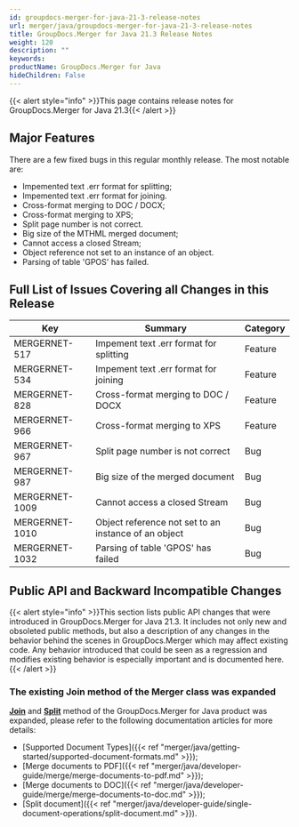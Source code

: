 ```yaml
---
id: groupdocs-merger-for-java-21-3-release-notes
url: merger/java/groupdocs-merger-for-java-21-3-release-notes
title: GroupDocs.Merger for Java 21.3 Release Notes
weight: 120
description: ""
keywords: 
productName: GroupDocs.Merger for Java
hideChildren: False
---
```

{{< alert style="info" >}}This page contains release notes for GroupDocs.Merger for Java 21.3{{< /alert >}}

## Major Features

There are a few fixed bugs in this regular monthly release. The most notable are:

*   Impemented text .err format for splitting;
*   Impemented text .err format for joining.
*   Cross-format merging to DOC / DOCX;
*   Cross-format merging to XPS;
*   Split page number is not correct.
*   Big size of the MTHML merged document;
*   Cannot access a closed Stream;
*   Object reference not set to an instance of an object.
*   Parsing of table 'GPOS' has failed.


## Full List of Issues Covering all Changes in this Release

| Key | Summary | Category |
| --- | --- | --- |
| MERGERNET-517 | Impement text .err format for splitting | Feature |
| MERGERNET-534 | Impement text .err format for joining | Feature |
| MERGERNET-828 | Cross-format merging to DOC / DOCX | Feature |
| MERGERNET-966 | Cross-format merging to XPS | Feature |
| MERGERNET-967 | Split page number is not correct | Bug |
| MERGERNET-987 | Big size of the merged document | Bug |
| MERGERNET-1009 | Cannot access a closed Stream | Bug |
| MERGERNET-1010 | Object reference not set to an instance of an object | Bug |
| MERGERNET-1032 | Parsing of table 'GPOS' has failed | Bug |



## Public API and Backward Incompatible Changes

{{< alert style="info" >}}This section lists public API changes that were introduced in GroupDocs.Merger for Java 21.3. It includes not only new and obsoleted public methods, but also a description of any changes in the behavior behind the scenes in GroupDocs.Merger which may affect existing code. Any behavior introduced that could be seen as a regression and modifies existing behavior is especially important and is documented here.{{< /alert >}}

### The existing Join method of the Merger class was expanded

**[Join](https://reference.groupdocs.com/merger/java/com.groupdocs.merger/Merger#join(java.io.InputStream) )** and **[Split](https://reference.groupdocs.com/merger/java/com.groupdocs.merger/Merger#split(com.groupdocs.merger.domain.options.interfaces.ISplitOptions) )** method of the GroupDocs.Merger for Java product was expanded, please refer to the following documentation articles for more details: 

*   [Supported Document Types]({{< ref "merger/java/getting-started/supported-document-formats.md" >}});
*   [Merge documents to PDF]({{< ref "merger/java/developer-guide/merge/merge-documents-to-pdf.md" >}});
*   [Merge documents to DOC]({{< ref "merger/java/developer-guide/merge/merge-documents-to-doc.md" >}});
*   [Split document]({{< ref "merger/java/developer-guide/single-document-operations/split-document.md" >}}).
